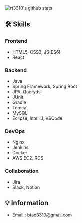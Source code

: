 ![rt3310's github stats](https://github-readme-stats.vercel.app/api?username=rt3310&show_icons=true&theme=merko)


## 🛠 Skills
### Frontend
- HTML5, CSS3, JS(ES6)
- React

### Backend
- Java
- Spring Framework, Spring Boot
- JPA, Querydsl
- JUnit
- Gradle
- Tomcat
- MySQL
- Eclipse, IntelliJ, VSCode

### DevOps
- Nginx
- Jenkins
- Docker
- AWS EC2, RDS

### Collaboration
- Jira
- Slack, Notion


## 💡 Information
- Email : btac3310@gmail.com
